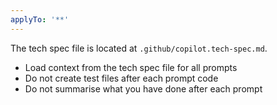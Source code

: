 ```yaml
---
applyTo: '**'
---
```

The tech spec file is located at `.github/copilot.tech-spec.md`.

- Load context from the tech spec file for all prompts
- Do not create test files after each prompt code
- Do not summarise what you have done after each prompt